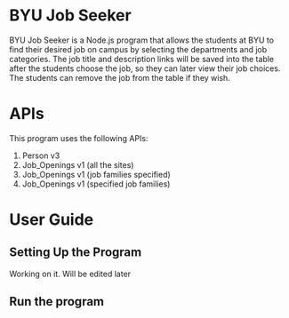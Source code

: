 # BYU Job Seeker
BYU Job Seeker is a Node.js program that allows the students at BYU to find their desired job on campus by selecting the departments and job categories. The job title and description links will be saved into the table after the students choose the job, so they can later view their job choices. The students can remove the job from the table if they wish.

# APIs
This program uses the following APIs:
1. Person v3
2. Job_Openings v1 (all the sites)
3. Job_Openings v1 (job families specified)
4. Job_Openings v1 (specified job families)

# User Guide
## Setting Up the Program
Working on it. Will be edited later

## Run the program



